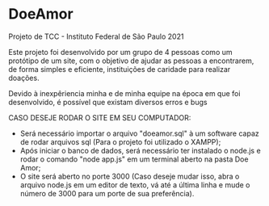 # DoeAmor
Projeto de TCC - Instituto Federal de São Paulo 2021

Este projeto foi desenvolvido por um grupo de 4 pessoas como um protótipo de um site, com o objetivo de ajudar as pessoas a encontrarem, de forma simples e eficiente, instituições de caridade para realizar doações.

Devido à inexpêriencia minha e de minha equipe na época em que foi desenvolvido, é possível que existam diversos erros e bugs

CASO DESEJE RODAR O SITE EM SEU COMPUTADOR:
 - Será necessário importar o arquivo "doeamor.sql" à um software capaz de rodar arquivos sql (Para o projeto foi utilizado o XAMPP);
 - Após iniciar o banco de dados, será necessário ter instalado o node.js e rodar o comando "node app.js" em um terminal aberto na pasta Doe Amor;
 - O site será aberto no porte 3000 (Caso deseje mudar isso, abra o arquivo node.js em um editor de texto, vá até a última linha e mude o número de 3000 para um porte de sua preferência).
